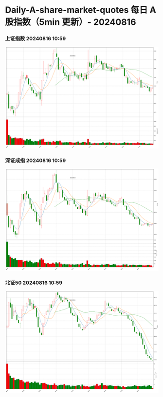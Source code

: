 
# Daily-A-share-market-quotes 每日 A 股指数（5min 更新）- 20240816

### 上证指数 20240816 10:59
![](./fig/2024/8/20240816-sh000001.png)

### 深证成指 20240816 10:59
![](./fig/2024/8/20240816-sz399001.png)

### 北证50 20240816 10:59
![](./fig/2024/8/20240816-bj899050.png)
